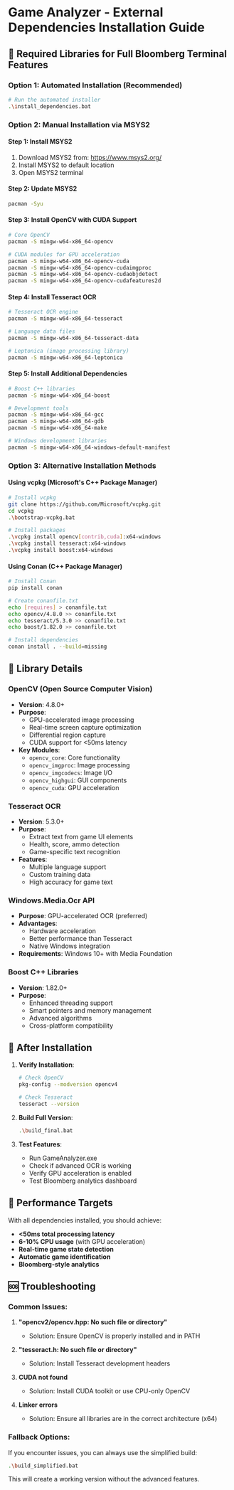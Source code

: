 
# Game Analyzer - External Dependencies Installation Guide

## 🎯 Required Libraries for Full Bloomberg Terminal Features

### **Option 1: Automated Installation (Recommended)**
```bash
# Run the automated installer
.\install_dependencies.bat
```

### **Option 2: Manual Installation via MSYS2**

#### **Step 1: Install MSYS2**
1. Download MSYS2 from: https://www.msys2.org/
2. Install MSYS2 to default location
3. Open MSYS2 terminal

#### **Step 2: Update MSYS2**
```bash
pacman -Syu
```

#### **Step 3: Install OpenCV with CUDA Support**
```bash
# Core OpenCV
pacman -S mingw-w64-x86_64-opencv

# CUDA modules for GPU acceleration
pacman -S mingw-w64-x86_64-opencv-cuda
pacman -S mingw-w64-x86_64-opencv-cudaimgproc
pacman -S mingw-w64-x86_64-opencv-cudaobjdetect
pacman -S mingw-w64-x86_64-opencv-cudafeatures2d
```

#### **Step 4: Install Tesseract OCR**
```bash
# Tesseract OCR engine
pacman -S mingw-w64-x86_64-tesseract

# Language data files
pacman -S mingw-w64-x86_64-tesseract-data

# Leptonica (image processing library)
pacman -S mingw-w64-x86_64-leptonica
```

#### **Step 5: Install Additional Dependencies**
```bash
# Boost C++ libraries
pacman -S mingw-w64-x86_64-boost

# Development tools
pacman -S mingw-w64-x86_64-gcc
pacman -S mingw-w64-x86_64-gdb
pacman -S mingw-w64-x86_64-make

# Windows development libraries
pacman -S mingw-w64-x86_64-windows-default-manifest
```

### **Option 3: Alternative Installation Methods**

#### **Using vcpkg (Microsoft's C++ Package Manager)**
```bash
# Install vcpkg
git clone https://github.com/Microsoft/vcpkg.git
cd vcpkg
.\bootstrap-vcpkg.bat

# Install packages
.\vcpkg install opencv[contrib,cuda]:x64-windows
.\vcpkg install tesseract:x64-windows
.\vcpkg install boost:x64-windows
```

#### **Using Conan (C++ Package Manager)**
```bash
# Install Conan
pip install conan

# Create conanfile.txt
echo [requires] > conanfile.txt
echo opencv/4.8.0 >> conanfile.txt
echo tesseract/5.3.0 >> conanfile.txt
echo boost/1.82.0 >> conanfile.txt

# Install dependencies
conan install . --build=missing
```

## 🔧 **Library Details**

### **OpenCV (Open Source Computer Vision)**
- **Version**: 4.8.0+
- **Purpose**: 
  - GPU-accelerated image processing
  - Real-time screen capture optimization
  - Differential region capture
  - CUDA support for <50ms latency
- **Key Modules**:
  - `opencv_core`: Core functionality
  - `opencv_imgproc`: Image processing
  - `opencv_imgcodecs`: Image I/O
  - `opencv_highgui`: GUI components
  - `opencv_cuda`: GPU acceleration

### **Tesseract OCR**
- **Version**: 5.3.0+
- **Purpose**:
  - Extract text from game UI elements
  - Health, score, ammo detection
  - Game-specific text recognition
- **Features**:
  - Multiple language support
  - Custom training data
  - High accuracy for game text

### **Windows.Media.Ocr API**
- **Purpose**: GPU-accelerated OCR (preferred)
- **Advantages**:
  - Hardware acceleration
  - Better performance than Tesseract
  - Native Windows integration
- **Requirements**: Windows 10+ with Media Foundation

### **Boost C++ Libraries**
- **Version**: 1.82.0+
- **Purpose**:
  - Enhanced threading support
  - Smart pointers and memory management
  - Advanced algorithms
  - Cross-platform compatibility

## 🚀 **After Installation**

1. **Verify Installation**:
   ```bash
   # Check OpenCV
   pkg-config --modversion opencv4
   
   # Check Tesseract
   tesseract --version
   ```

2. **Build Full Version**:
   ```bash
   .\build_final.bat
   ```

3. **Test Features**:
   - Run GameAnalyzer.exe
   - Check if advanced OCR is working
   - Verify GPU acceleration is enabled
   - Test Bloomberg analytics dashboard

## 🎯 **Performance Targets**

With all dependencies installed, you should achieve:
- **<50ms total processing latency**
- **6-10% CPU usage** (with GPU acceleration)
- **Real-time game state detection**
- **Automatic game identification**
- **Bloomberg-style analytics**

## 🆘 **Troubleshooting**

### **Common Issues**:

1. **"opencv2/opencv.hpp: No such file or directory"**
   - Solution: Ensure OpenCV is properly installed and in PATH

2. **"tesseract.h: No such file or directory"**
   - Solution: Install Tesseract development headers

3. **CUDA not found**
   - Solution: Install CUDA toolkit or use CPU-only OpenCV

4. **Linker errors**
   - Solution: Ensure all libraries are in the correct architecture (x64)

### **Fallback Options**:
If you encounter issues, you can always use the simplified build:
```bash
.\build_simplified.bat
```

This will create a working version without the advanced features.
